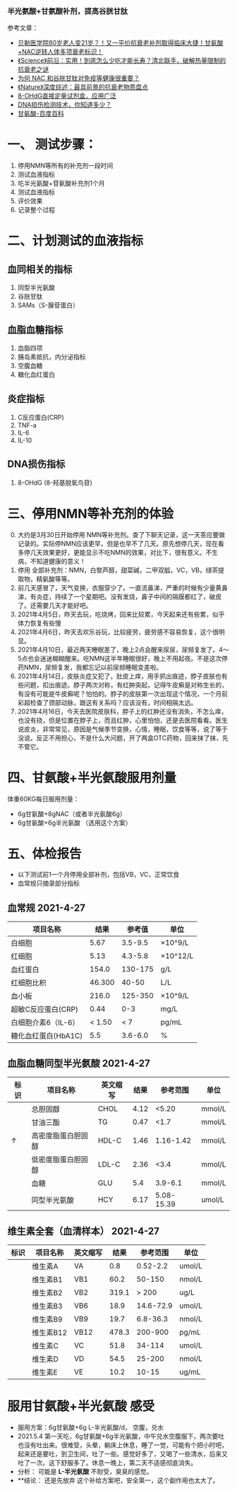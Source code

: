 
### 半光氨酸+甘氨酸补剂，提高谷胱甘肽  

参考文章：  
- [贝勒医学院80岁老人变21岁？！又一平价抗衰老补剂取得临床大捷！甘氨酸+NAC逆转人体多项衰老标识！](https://zhuanlan.zhihu.com/p/361098261)
- [《Science》前沿：实用！到底怎么少吃才能长寿？清北联手，破解热量限制的抗衰老之谜 ](https://mp.weixin.qq.com/s/ORvruBXX5SG7Rs0c6yRfWQ)
- [为何 NAC 和谷胱甘肽对免疫等健康很重要？](https://zhuanlan.zhihu.com/p/121042621)
- [《Nature》深度综述：最具前景的抗衰老物质盘点](https://zhuanlan.zhihu.com/p/150074241)
- [8-OHdG直接定量试剂盒，应用广泛](https://zhuanlan.zhihu.com/p/54638556)
- [DNA损伤检测技术，你知道多少？](https://zhuanlan.zhihu.com/p/101506787)
- [甘氨酸-百度百科](https://baike.baidu.com/item/%E7%94%98%E6%B0%A8%E9%85%B8/9261997?fr=aladdin)


# 一、 测试步骤：
1. 停用NMN等所有的补充剂一段时间  
2. 测试血液指标  
3. 吃半光氨酸+苷氨酸补充剂1个月  
4. 测试血液指标  
5. 评价效果  
6. 记录整个过程  

# 二、计划测试的血液指标
## 血同相关的指标
1. 同型半光氨酸 
2. 谷胱甘肽
3. SAMs（S-腺苷蛋白）

## 血脂血糖指标
1. 血脂四项
2. 胰岛素抵抗，内分泌指标
3. 空腹血糖
4. 糖化血红蛋白

## 炎症指标 
1. C反应蛋白(CRP)
2. TNF-a 
3. IL-6
4. IL-10

## DNA损伤指标
1.  8-OHdG (8-羟基脱氧鸟苷)


# 三、停用NMN等补充剂的体验
0. 大约是3月30日开始停用 NMN等补充剂。查了下聊天记录，这一天答应要做记录的。实际停NMN应该更早，但是也早不了几天。原先想停几天，现在看多停几天效果更好，更能显示不吃NMN的效果，对比下，很有意义。不生病，不知道健康的意义！
1. 停用 全部补充剂：NMN，白黎芦醇，甜菜碱，二甲双胍，VC，VB，绿茶提取物，精氨酸等等。
1. 前几天感冒了，天气变换，衣服穿少了。一直流鼻涕，严重的时候有少量黄鼻涕，有炎症，持续了一个星期吧。没有发烧，鼻子中间的隔膜都红了，破皮了。还需要几天才能好吧。
3. 2021年4月5日，昨天去玩，吃烧烤，回来比较累，今天起来还有些累，似乎体力恢复有些慢
4. 2021年4月6日，昨天去欢乐谷玩，比较疲劳，疲劳感不容易恢复，这个很明显。
5. 2021年4月10日，最近两天睡眠差了，晚上2点会醒来尿尿，尿频复发了。4～5点也会迷迷糊糊醒来。吃NMN这半年睡眠很好，晚上不用起夜。不是这次停药NMN，尿频复发，我都忘记以前尿频睡眠变差啦。
6. 2021年4月14日，皮肤炎症又犯了，肚皮上痒，用手抓出痕迹，脖子皮肤也有些问题，扣出痕迹。脖子两次对称，有红肿突起，记得牛皮癣是对称生长的，有没有可能是牛皮癣呢？怕怕的。脖子的皮肤第一次出现这个情况，一个月前彩超检查了颈部动脉，跟这有关系吗？应该没有，时间相隔太远。
7. 2021年4月16日，今天去医院皮肤科，脖子上的红肿还没有消失，不怎么痒，也没有挠，但是位置在脖子上，而且红肿，心里怕怕，还是去医院看看。医生说皮炎，非常常见，原因是气候季节变换，心情，睡眠，饮食等等，说了等于没说。反正不用担心，不是什么大问题，开了两盒OTC药物，回来抹了抹，先不管它。


# 四、甘氨酸+半光氨酸服用剂量
体重60KG每日服用剂量：
- 6g甘氨酸+8gNAC（或者半光氨酸6g）
- 6g甘氨酸+6g半光氨酸 （选用这个方案）

# 五、体检报告

- 以下测试前1一个月停用全部补剂，包括VB，VC，正常饮食
- 血常规只摘录部分指标

## 血常规 2021-4-27

| 项目名称           |   结果    |   参考值   |   单位   |
| ----------------- |----------|-----------|---------|
|白细胞              | 5.67     |  3.5-9.5  | ×10^9/L |
|红细胞              | 5.13     | 4.3-5.8   | ×10^12/L|
|血红蛋白            | 154.0     | 130-175  | g/L      |
|红细胞比积           | 46.300   | 40-50   | L/L      |
|血小板              | 216.0    | 125-350 | ×10^9/L  |
|超敏C反应蛋白(CRP)   | 0.44     | 0-3     | mg/L     |
|白细胞介素6（IL-6）  | < 1.50    | < 7    | pg/mL     |
|糖化血红蛋白(HbA1C)  | 5.5      | 3.6-6.0 |    %      |


## 血脂血糖同型半光氨酸  2021-4-27
| 标识 | 项目名称         | 英文缩写  |  结果  | 参考范围    | 单位    |
|-----|----------       |----------|-------|-----------|------   |
|     | 总胆固醇         | CHOL     | 4.12  | <5.20      | mmol/L  |
|     | 甘油三酯         | TG       | 0.47  | <1.7       | mmol/L  |
|  ↑ | 高密度脂蛋白胆固醇 | HDL-C    | 1.46   | 1.16-1.42 | mmol/L  |
|     | 低密度脂蛋白胆固醇 | LDL-C    | 2.36   | <3.4      | mmol/L  |
|     | 血糖             | GLU      | 5.4    | 3.9-6.1   | mmol/L  |
|     | 同型半光氨酸      | HCY      | 6.17   | 5.08-15.39 | umol/L  |

## 维生素全套（血清样本） 2021-4-27
| 标识 | 项目名称   | 英文缩写  |  结果  | 参考范围    | 单位     |
|-----|---------- |----------|-------|-----------|------    |
|     | 维生素A    |   VA     | 0.8   | 0.52-2.2  | umol/L   |
|     | 维生素B1   |   VB1    | 60.2  | 50-150    | nmol/L   |
|     | 维生素B2   |   VB2    | 319.1 | > 200     | ug/L     |
|     | 维生素B3   |   VB6    | 18.9  | 14.6-72.9 | umol/L   |
|     | 维生素B9   |   VB9    | 19.7  | 6.8-36.3  | nmol/L   |
|     | 维生素B12  |   VB12   | 478.3 | 200-900   | pg/mL    |
|     | 维生素C    |   VC     | 51.8  | 34-114    | umol/L   |
|     | 维生素D    |   VD     | 54.5  | 25-200    | nmol/L   |
|     | 维生素E    |   VE     | 10.2  | 10-15     | ug/mL    |

# 服用甘氨酸+半光氨酸 感受
- 服用方案：6g甘氨酸+6g L-半光氨酸/d， 空腹，兑水
- 2021.5.4 第一天吃，6g甘氨酸+6g半光氨酸，中午兑水空腹服下，两次要吐也没有吐出来。很难受，头晕，躺床上休息，睡了一觉，可能有个把小时吧，起来还是要吐，到卫生间，吐了一些。感觉好多了，又喝了一些清水，后来又吐了一次。这下舒服多了。休息一晚上，第二天不适感彻底消失。
- 分析： 可能是 **L-半光氨酸** 不耐受，臭臭的感觉。
- **结论： 还是先放弃 这个补给方案吧，安全第一，这个副作用也太大了。


